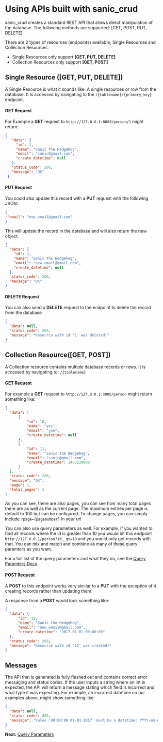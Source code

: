 # Using APIs built with sanic_crud

sanic_crud creates a standard REST API that allows direct manipulation of the database. The following methods are
supported: [GET, POST, PUT, DELETE]

There are 2 types of resources (endpoints) available, Single Resources and Collection Resources.
  * Single Resources only support **[GET, PUT, DELETE]**
  * Collection Resources only support **[GET, POST]**

## Single Resource ([GET, PUT, DELETE])
A Single Resource is what it sounds like. A single resources or row from the database. It is accessed by navigating to
the ``/{tablename}/{primary_key}`` endpoint.

#### GET Request
For Example a **GET** request to `http://127.0.0.1:8000/person/1` might return:

  ```json
  {
     "data": {
       "id": 1,
       "name": "Sanic the Hedgehog",
       "email": "sanic@gmail.com",
       "create_datetime": null
     },
     "status_code": 200,
     "message": "OK"
   }
  ```

#### PUT Request
You could also update this record with a **PUT** request with the following JSON:

  ```json
  {
   "email": "new_email@gmail.com"
  }
  ```
   
This will update the record in the database and will also return the new object:
    
  ```json
  {
    "data": {
      "id": 1,
      "name": "Sanic the Hedgehog",
      "email": "new_email@gmail.com",
      "create_datetime": null
    },
    "status_code": 200,
    "message": "OK"
  }
  ```

#### DELETE Request
You can also send a **DELETE** request to the endpoint to delete the record from the database

  ```json
  {
    "data": null,
    "status_code": 200,
    "message": "Resource with id '1' was deleted!"
  }
  ```
  
## Collection Resource([GET, POST])
A Collection resource contains multiple database records or rows. It is accessed by navigating to:
`/{tablename}`

#### GET Request
For example a **GET** request to `http://127.0.0.1:8000/person` might return something like:

  ```json
  {
    "data": [
        {
            "id": 10,
            "name": "yes",
            "email": "yee",
            "create_datetime": null
        },
        {
            "id": 11,
            "name": "Sanic the Hedgehog",
            "email": "sanic@gmail.com",
            "create_datetime": 1483228800
        }
    ],
    "status_code": 200,
    "message": "OK",
    "page": 1,
    "total_pages": 1
  }
  ```
As you can see, there are also pages, you can see how many total pages there are as well as the current page.
The maximum entries per page is default to 100 but can be configured. To change pages, you can simply include `?page={pagenumber}`
in your url

You can also use query parameters as well. For example, if you wanted to find all records where the id is greater than 10
you would hit this endpoint `http://127.0.0.1/person?id__gt=10` and you would only get records with that. You can mix and match
and combine as many of these query paramters as you want.

For a full list of the query parameters and what they do, see the [Query Paramters Docs](query_parameters.md)

#### POST Request
A **POST** to this endpoint works very similar to a **PUT** with the exception of it creating records rather than updating them.

A response from a **POST** would look something like:

  ```json
  {
    "data": {
        "id": 12,
        "name": "Sanic the Hedgehog",
        "email": "new_email@gmail.com",
        "create_datetime": "2017-01-01 00:00:00"
    },
    "status_code": 200,
    "message": "Resource with id '12' was created!"
  }
  ```
  
## Messages
  
The API that is generated is fully fleshed out and contains correct error messaging and status codes.
If the user inputs a string where an int is expected, the API will return a message stating which field is incorrect
and what type it was expecting. For example, an incorrect datetime on our examples above, might show something like:

  ```json
  {
    "data": null,
    "status_code": 400,
    "message": "Value '00:00:00 01-01-2017' must be a datetime: YYYY-mm-dd HH:MM:SS or integer"
  }
  ```

**Next:** [Query Parameters](query_parameters.md)
